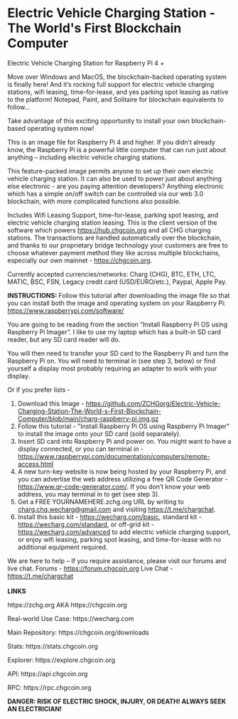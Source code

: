 # Electric Vehicle Charging Station - The World's First Blockchain Computer
Electric Vehicle Charging Station for Raspberry Pi 4 +

Move over Windows and MacOS, the blockchain-backed operating system is finally here! And it’s rocking full support for electric vehicle charging stations, wifi leasing, time-for-lease, and yes parking spot leasing as native to the platform!  Notepad, Paint, and Solitaire for blockchain equivalents to follow...

Take advantage of this exciting opportunity to install your own blockchain-based operating system now!

This is an image file for Raspberry Pi 4 and higher. If you didn’t already know, the Raspberry Pi is a powerful little computer that can run just about anything – including electric vehicle charging stations. 

This feature-packed image permits anyone to set up their own electric vehicle charging station.  It can also be used to power just about anything else electronic - are you paying attention developers?  Anything electronic which has a simple on/off switch can be controlled via our web 3.0 blockchain, with more complicated functions also possible.  

Includes Wifi Leasing Support, time-for-lease, parking spot leasing, and electric vehicle charging station leasing.  This is the client version of the software which powers https://hub.chgcoin.org and all CHG charging stations.  The transactions are handled automatically over the blockchain, and thanks to our proprietary bridge technology your customers are free to choose whatever payment method they like across multiple blockchains, especially our own mainnet - https://chgcoin.org.

Currently accepted currencies/networks: Charg (CHG), BTC, ETH, LTC, MATIC, BSC, FSN, Legacy credit card (USD/EURO/etc.), Paypal, Apple Pay.

<b>INSTRUCTIONS:</B> Follow this tutorial after downloading the image file so that you can install both the image and operating system on your Raspberry Pi: https://www.raspberrypi.com/software/  

You are going to be reading from the section “Install Raspberry Pi OS using Raspberry Pi Imager”. I like to use my laptop which has a built-in SD card reader, but any SD card reader will do.

You will then need to transfer your SD card to the Raspberry Pi and turn the Raspberry Pi on. You will need to terminal in (see step 3, below) or find yourself a display most probably requiring an adapter to work with your display.

Or if you prefer lists -

1) Download this Image - https://github.com/ZCHGorg/Electric-Vehicle-Charging-Station-The-World-s-First-Blockchain-Computer/blob/main/charg-raspberry-pi.img.gz
2) Follow this tutorial - "Install Raspberry Pi OS using Raspberry Pi Imager" to install the image onto your SD card (sold separately).
3) Insert SD card into Raspberry Pi and power on. You might want to have a display connected, or you can terminal in - https://www.raspberrypi.com/documentation/computers/remote-access.html
4) A new turn-key website is now being hosted by your Raspberry Pi, and you can advertise the web address utilizing a free QR Code Generator - https://www.qr-code-generator.com/. If you don’t know your web address, you may terminal in to get (see step 3).
5) Get a FREE YOURNAMEHERE.zchg.org URL by writing to charg.chg.wecharg@gmail.com and visiting https://t.me/chargchat.
6) Install this basic kit - https://wecharg.com/basic, standard kit - https://wecharg.com/standard, or off-grid kit - https://wecharg.com/advanced to add electric vehicle charging support, or enjoy wifi leasing, parking spot leasing, and time-for-lease with no additional equipment required.

We are here to help – If you require assistance, please visit our forums and live chat.
Forums - https://forum.chgcoin.org
Live Chat - https://t.me/chargchat
<br><br><b>LINKS</b>
<p>https://zchg.org AKA https://chgcoin.org
<p>Real-world Use Case: https://wecharg.com
<p>Main Repository: https://chgcoin.org/downloads
<p>Stats: https://stats.chgcoin.org
<p>Explorer: https://explore.chgcoin.org
<p>API: https://api.chgcoin.org
<p>RPC: https://rpc.chgcoin.org

  <b>DANGER: RISK OF ELECTRIC SHOCK, INJURY, OR DEATH!  ALWAYS SEEK AN ELECTRICIAN!</b>
